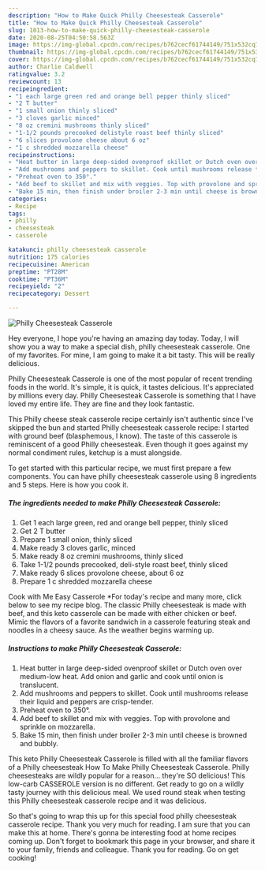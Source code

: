 ```yaml
---
description: "How to Make Quick Philly Cheesesteak Casserole"
title: "How to Make Quick Philly Cheesesteak Casserole"
slug: 1013-how-to-make-quick-philly-cheesesteak-casserole
date: 2020-08-25T04:50:58.563Z
image: https://img-global.cpcdn.com/recipes/b762cecf61744149/751x532cq70/philly-cheesesteak-casserole-recipe-main-photo.jpg
thumbnail: https://img-global.cpcdn.com/recipes/b762cecf61744149/751x532cq70/philly-cheesesteak-casserole-recipe-main-photo.jpg
cover: https://img-global.cpcdn.com/recipes/b762cecf61744149/751x532cq70/philly-cheesesteak-casserole-recipe-main-photo.jpg
author: Charlie Caldwell
ratingvalue: 3.2
reviewcount: 13
recipeingredient:
- "1 each large green red and orange bell pepper thinly sliced"
- "2 T butter"
- "1 small onion thinly sliced"
- "3 cloves garlic minced"
- "8 oz cremini mushrooms thinly sliced"
- "1-1/2 pounds precooked delistyle roast beef thinly sliced"
- "6 slices provolone cheese about 6 oz"
- "1 c shredded mozzarella cheese"
recipeinstructions:
- "Heat butter in large deep-sided ovenproof skillet or Dutch oven over medium-low heat. Add onion and garlic and cook until onion is translucent."
- "Add mushrooms and peppers to skillet. Cook until mushrooms release their liquid and peppers are crisp-tender."
- "Preheat oven to 350°."
- "Add beef to skillet and mix with veggies. Top with provolone and sprinkle on mozzarella."
- "Bake 15 min, then finish under broiler 2-3 min until cheese is browned and bubbly."
categories:
- Recipe
tags:
- philly
- cheesesteak
- casserole

katakunci: philly cheesesteak casserole 
nutrition: 175 calories
recipecuisine: American
preptime: "PT28M"
cooktime: "PT36M"
recipeyield: "2"
recipecategory: Dessert

---
```



![Philly Cheesesteak Casserole](https://img-global.cpcdn.com/recipes/b762cecf61744149/751x532cq70/philly-cheesesteak-casserole-recipe-main-photo.jpg)

Hey everyone, I hope you're having an amazing day today. Today, I will show you a way to make a special dish, philly cheesesteak casserole. One of my favorites. For mine, I am going to make it a bit tasty. This will be really delicious.

Philly Cheesesteak Casserole is one of the most popular of recent trending foods in the world. It's simple, it is quick, it tastes delicious. It's appreciated by millions every day. Philly Cheesesteak Casserole is something that I have loved my entire life. They are fine and they look fantastic.

This Philly cheese steak casserole recipe certainly isn&#39;t authentic since I&#39;ve skipped the bun and started Philly cheesesteak casserole recipe: I started with ground beef (blasphemous, I know). The taste of this casserole is reminiscent of a good Philly cheesesteak. Even though it goes against my normal condiment rules, ketchup is a must alongside.


To get started with this particular recipe, we must first prepare a few components. You can have philly cheesesteak casserole using 8 ingredients and 5 steps. Here is how you cook it.

<!--inarticleads1-->

##### The ingredients needed to make Philly Cheesesteak Casserole:

1. Get 1 each large green, red and orange bell pepper, thinly sliced
1. Get 2 T butter
1. Prepare 1 small onion, thinly sliced
1. Make ready 3 cloves garlic, minced
1. Make ready 8 oz cremini mushrooms, thinly sliced
1. Take 1-1/2 pounds precooked, deli-style roast beef, thinly sliced
1. Make ready 6 slices provolone cheese, about 6 oz
1. Prepare 1 c shredded mozzarella cheese


Cook with Me Easy Casserole *For today&#39;s recipe and many more, click below to see my recipe blog. The classic Philly cheesesteak is made with beef, and this keto casserole can be made with either chicken or beef. Mimic the flavors of a favorite sandwich in a casserole featuring steak and noodles in a cheesy sauce. As the weather begins warming up. 

<!--inarticleads2-->

##### Instructions to make Philly Cheesesteak Casserole:

1. Heat butter in large deep-sided ovenproof skillet or Dutch oven over medium-low heat. Add onion and garlic and cook until onion is translucent.
1. Add mushrooms and peppers to skillet. Cook until mushrooms release their liquid and peppers are crisp-tender.
1. Preheat oven to 350°.
1. Add beef to skillet and mix with veggies. Top with provolone and sprinkle on mozzarella.
1. Bake 15 min, then finish under broiler 2-3 min until cheese is browned and bubbly.


This keto Philly Cheesesteak Casserole is filled with all the familiar flavors of a Philly cheesesteak How To Make Philly Cheesesteak Casserole. Philly cheesesteaks are wildly popular for a reason… they&#39;re SO delicious! This low-carb CASSEROLE version is no different. Get ready to go on a wildly tasty journey with this delicious meal. We used round steak when testing this Philly cheesesteak casserole recipe and it was delicious. 

So that's going to wrap this up for this special food philly cheesesteak casserole recipe. Thank you very much for reading. I am sure that you can make this at home. There's gonna be interesting food at home recipes coming up. Don't forget to bookmark this page in your browser, and share it to your family, friends and colleague. Thank you for reading. Go on get cooking!
